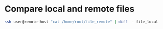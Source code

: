 # Compare local and remote files

```bash
ssh user@remote-host "cat /home/root/file_remote" | diff  - file_local
```
